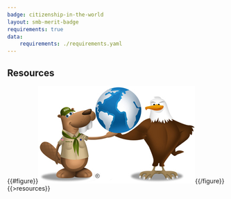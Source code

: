 ```yaml
---
badge: citizenship-in-the-world
layout: smb-merit-badge
requirements: true
data:
    requirements: ./requirements.yaml
---
```


## Resources

{{#figure}}<img src="citizenship-in-the-world-bucky.jpg" class="W(100%)" />{{/figure}}
{{>resources}}
